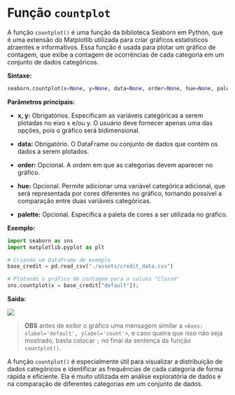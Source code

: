 # Função `countplot`

A função `countplot()` é uma função da biblioteca Seaborn em Python, que é uma extensão do Matplotlib utilizada para criar gráficos estatísticos atraentes e informativos. Essa função é usada para plotar um gráfico de contagem, que exibe a contagem de ocorrências de cada categoria em um conjunto de dados categóricos.

**Sintaxe:**

```python
seaborn.countplot(x=None, y=None, data=None, order=None, hue=None, palette=None)
```

**Parâmetros principais:**

- **x, y:** Obrigatórios. Especificam as variáveis categóricas a serem plotadas no eixo x e/ou y. O usuário deve fornecer apenas uma das opções, pois o gráfico será bidimensional.

- **data:** Obrigatório. O DataFrame ou conjunto de dados que contém os dados a serem plotados.

- **order:** Opcional. A ordem em que as categorias devem aparecer no gráfico.

- **hue:** Opcional. Permite adicionar uma variável categórica adicional, que será representada por cores diferentes no gráfico, tornando possível a comparação entre duas variáveis categóricas.

- **palette:** Opcional. Especifica a paleta de cores a ser utilizada no gráfico.

**Exemplo:**

```python
import seaborn as sns
import matplotlib.pyplot as plt

# Criando um DataFrame de exemplo
base_credit = pd.read_csv("./assets/credit_data.csv")

# Plotando o gráfico de contagem para a coluna "Classe"
sns.countplot(x = base_credit["default"]);
```

**Saída:**

![](exemplo_grafico_countplot.png)

> **OBS** antes de exibir o gráfico uma mensagem similar a `<Axes: xlabel='default', ylabel='count'>`, e caso queira que isso não seja mostrado, basta colocar `;` no final da sentença da função `countplot()`.

A função `countplot()` é especialmente útil para visualizar a distribuição de dados categóricos e identificar as frequências de cada categoria de forma rápida e eficiente. Ela é muito utilizada em análise exploratória de dados e na comparação de diferentes categorias em um conjunto de dados.